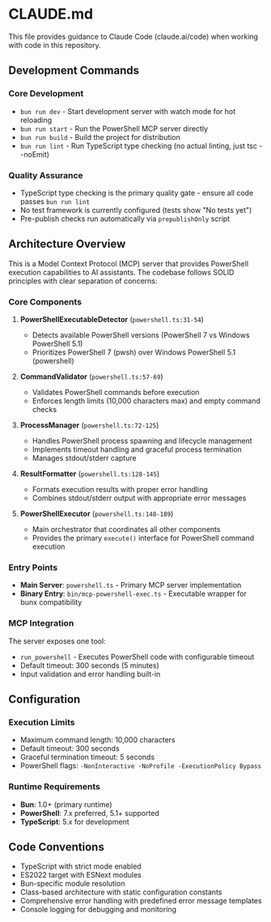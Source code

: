 # CLAUDE.md

This file provides guidance to Claude Code (claude.ai/code) when working with code in this repository.

## Development Commands

### Core Development
- `bun run dev` - Start development server with watch mode for hot reloading
- `bun run start` - Run the PowerShell MCP server directly
- `bun run build` - Build the project for distribution
- `bun run lint` - Run TypeScript type checking (no actual linting, just tsc --noEmit)

### Quality Assurance
- TypeScript type checking is the primary quality gate - ensure all code passes `bun run lint`
- No test framework is currently configured (tests show "No tests yet")
- Pre-publish checks run automatically via `prepublishOnly` script

## Architecture Overview

This is a Model Context Protocol (MCP) server that provides PowerShell execution capabilities to AI assistants. The codebase follows SOLID principles with clear separation of concerns:

### Core Components

1. **PowerShellExecutableDetector** (`powershell.ts:31-54`)
   - Detects available PowerShell versions (PowerShell 7 vs Windows PowerShell 5.1)
   - Prioritizes PowerShell 7 (pwsh) over Windows PowerShell 5.1 (powershell)

2. **CommandValidator** (`powershell.ts:57-69`)
   - Validates PowerShell commands before execution
   - Enforces length limits (10,000 characters max) and empty command checks

3. **ProcessManager** (`powershell.ts:72-125`)
   - Handles PowerShell process spawning and lifecycle management
   - Implements timeout handling and graceful process termination
   - Manages stdout/stderr capture

4. **ResultFormatter** (`powershell.ts:128-145`)
   - Formats execution results with proper error handling
   - Combines stdout/stderr output with appropriate error messages

5. **PowerShellExecutor** (`powershell.ts:148-189`)
   - Main orchestrator that coordinates all other components
   - Provides the primary `execute()` interface for PowerShell command execution

### Entry Points

- **Main Server**: `powershell.ts` - Primary MCP server implementation
- **Binary Entry**: `bin/mcp-powershell-exec.ts` - Executable wrapper for bunx compatibility

### MCP Integration

The server exposes one tool:
- `run_powershell` - Executes PowerShell code with configurable timeout
- Default timeout: 300 seconds (5 minutes)
- Input validation and error handling built-in

## Configuration

### Execution Limits
- Maximum command length: 10,000 characters
- Default timeout: 300 seconds
- Graceful termination timeout: 5 seconds
- PowerShell flags: `-NonInteractive -NoProfile -ExecutionPolicy Bypass`

### Runtime Requirements
- **Bun**: 1.0+ (primary runtime)
- **PowerShell**: 7.x preferred, 5.1+ supported
- **TypeScript**: 5.x for development

## Code Conventions

- TypeScript with strict mode enabled
- ES2022 target with ESNext modules
- Bun-specific module resolution
- Class-based architecture with static configuration constants
- Comprehensive error handling with predefined error message templates
- Console logging for debugging and monitoring